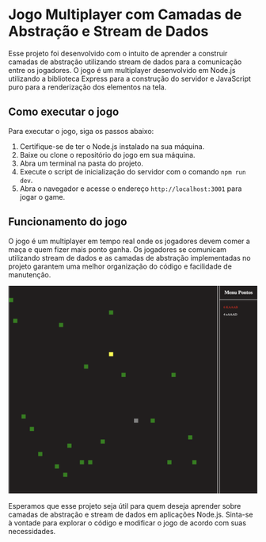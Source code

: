 # Jogo Multiplayer com Camadas de Abstração e Stream de Dados

Esse projeto foi desenvolvido com o intuito de aprender a construir camadas de abstração utilizando stream de dados para a comunicação entre os jogadores. O jogo é um multiplayer desenvolvido em Node.js utilizando a biblioteca Express para a construção do servidor e JavaScript puro para a renderização dos elementos na tela.

## Como executar o jogo

Para executar o jogo, siga os passos abaixo:

1. Certifique-se de ter o Node.js instalado na sua máquina.
2. Baixe ou clone o repositório do jogo em sua máquina.
3. Abra um terminal na pasta do projeto.
4. Execute o script de inicialização do servidor com o comando `npm run dev`.
5. Abra o navegador e acesse o endereço `http://localhost:3001` para jogar o game.

## Funcionamento do jogo

O jogo é um multiplayer em tempo real onde os jogadores devem comer a maça e quem fizer mais ponto ganha. Os jogadores se comunicam utilizando stream de dados e as camadas de abstração implementadas no projeto garantem uma melhor organização do código e facilidade de manutenção.

![Captura de tela do jogo](images/screnshot.png)


Esperamos que esse projeto seja útil para quem deseja aprender sobre camadas de abstração e stream de dados em aplicações Node.js. Sinta-se à vontade para explorar o código e modificar o jogo de acordo com suas necessidades.


